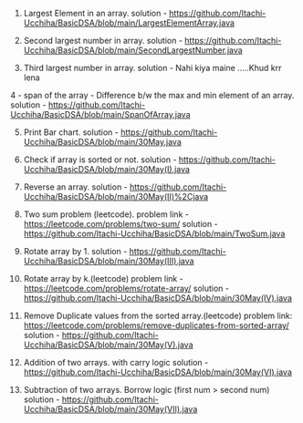 1. Largest Element in an array.
    solution - https://github.com/Itachi-Ucchiha/BasicDSA/blob/main/LargestElementArray.java
    
2. Second largest number in array.
    solution - https://github.com/Itachi-Ucchiha/BasicDSA/blob/main/SecondLargestNumber.java
    
3. Third largest number in array.
    solution - Nahi kiya maine .....Khud krr lena

4 - span of the array - Difference b/w the max and min element of an array.
    solution - https://github.com/Itachi-Ucchiha/BasicDSA/blob/main/SpanOfArray.java
    
5. Print Bar chart.
    solution - https://github.com/Itachi-Ucchiha/BasicDSA/blob/main/30May.java
    
6. Check if array is sorted or not.
    solution - https://github.com/Itachi-Ucchiha/BasicDSA/blob/main/30May(I).java
    
7. Reverse an array.
    solution -  https://github.com/Itachi-Ucchiha/BasicDSA/blob/main/30May(II)%2Cjava

8. Two sum problem (leetcode).
    problem link - https://leetcode.com/problems/two-sum/
    solution - https://github.com/Itachi-Ucchiha/BasicDSA/blob/main/TwoSum.java

9. Rotate array by 1.
    solution - https://github.com/Itachi-Ucchiha/BasicDSA/blob/main/30May(III).java

10. Rotate array by k.(leetcode)
    problem link - https://leetcode.com/problems/rotate-array/
    solution - https://github.com/Itachi-Ucchiha/BasicDSA/blob/main/30May(IV).java

11. Remove Duplicate values from the sorted array.(leetcode)
    problem link: https://leetcode.com/problems/remove-duplicates-from-sorted-array/
    solution - https://github.com/Itachi-Ucchiha/BasicDSA/blob/main/30May(V).java
    
12. Addition of two arrays. with carry logic 
    solution - https://github.com/Itachi-Ucchiha/BasicDSA/blob/main/30May(VI).java
    
13. Subtraction of two arrays. Borrow logic (first num > second num)
    solution - https://github.com/Itachi-Ucchiha/BasicDSA/blob/main/30May(VII).java
